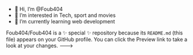- 👋 Hi, I’m @Foub404
- 👀 I’m interested in Tech, sport and movies
- 🌱 I’m currently learning web development

Foub404/Foub404 is a ✨ special ✨ repository because its `README.md` (this file) appears on your GitHub profile.
You can click the Preview link to take a look at your changes.
--->
